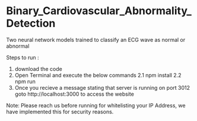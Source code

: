 # Binary_Cardiovascular_Abnormality_Detection
Two neural network models trained to classify an ECG wave as normal or abnormal

Steps to run :
  1. download the code
  2. Open Terminal and execute the below commands
    2.1 npm install
    2.2 npm run
  3. Once you recieve a message stating that server is running on port 3012 goto http://localhost:3000 to access the website
  
  
  Note: Please reach us before running for whitelisting your IP Address, we have implemented this for security reasons.
